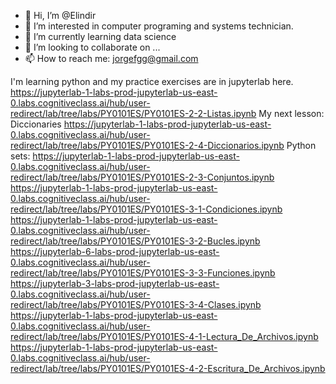 - 👋 Hi, I’m @Elindir
- 👀 I’m interested in computer programing and systems technician.
- 🌱 I’m currently learning data science
- 💞️ I’m looking to collaborate on ...
- 📫 How to reach me: jorgefgg@gmail.com

<!---
Elindir/Elindir is a ✨ special ✨ repository because its `README.md` (this file) appears on your GitHub profile.
You can click the Preview link to take a look at your changes.
--->
I'm learning python and my practice exercises are in jupyterlab here.
https://jupyterlab-1-labs-prod-jupyterlab-us-east-0.labs.cognitiveclass.ai/hub/user-redirect/lab/tree/labs/PY0101ES/PY0101ES-2-2-Listas.ipynb
My next lesson: Diccionaries https://jupyterlab-1-labs-prod-jupyterlab-us-east-0.labs.cognitiveclass.ai/hub/user-redirect/lab/tree/labs/PY0101ES/PY0101ES-2-4-Diccionarios.ipynb
Python sets: https://jupyterlab-1-labs-prod-jupyterlab-us-east-0.labs.cognitiveclass.ai/hub/user-redirect/lab/tree/labs/PY0101ES/PY0101ES-2-3-Conjuntos.ipynb
https://jupyterlab-1-labs-prod-jupyterlab-us-east-0.labs.cognitiveclass.ai/hub/user-redirect/lab/tree/labs/PY0101ES/PY0101ES-3-1-Condiciones.ipynb
https://jupyterlab-1-labs-prod-jupyterlab-us-east-0.labs.cognitiveclass.ai/hub/user-redirect/lab/tree/labs/PY0101ES/PY0101ES-3-2-Bucles.ipynb
https://jupyterlab-6-labs-prod-jupyterlab-us-east-0.labs.cognitiveclass.ai/hub/user-redirect/lab/tree/labs/PY0101ES/PY0101ES-3-3-Funciones.ipynb
https://jupyterlab-3-labs-prod-jupyterlab-us-east-0.labs.cognitiveclass.ai/hub/user-redirect/lab/tree/labs/PY0101ES/PY0101ES-3-4-Clases.ipynb
https://jupyterlab-1-labs-prod-jupyterlab-us-east-0.labs.cognitiveclass.ai/hub/user-redirect/lab/tree/labs/PY0101ES/PY0101ES-4-1-Lectura_De_Archivos.ipynb
https://jupyterlab-1-labs-prod-jupyterlab-us-east-0.labs.cognitiveclass.ai/hub/user-redirect/lab/tree/labs/PY0101ES/PY0101ES-4-2-Escritura_De_Archivos.ipynb
